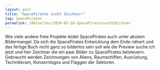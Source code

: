```yaml
---
layout: post
title: "SpacePirates sucht Zeichner!"
tag: SpacePirates
permalink: /Aktuelles/2010-05-18-SpacePiratessuchtZeichner
---
```



Wie viele andere freie Projekte leidet SpacePirates auch unter akutem Bildermangel. Da sich die SpacePirates Entwicklung dem Ende nähert und das fertige Buch nicht ganz so bilderlos sein soll wie die Preview suche ich jetzt und hier Zeichner die ein paar Bilder zu SpacePirates beisteuern. Gebraucht werden Zeichnungen von Aliens, Raumschiffen, Ausrüstung, Technikkram, Konzernlogos und Flaggen der Sektoren.
